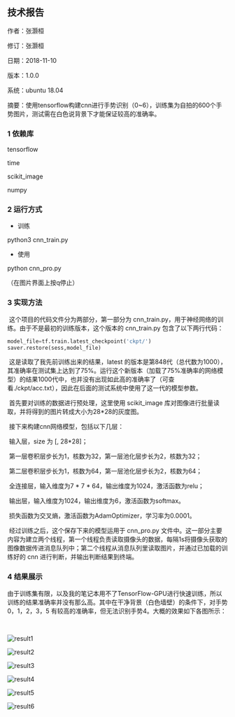 ## 技术报告

作者：张灏桓

修订：张灏桓

日期：2018-11-10

版本：1.0.0

系统：ubuntu 18.04

摘要：使用tensorflow构建cnn进行手势识别（0~6），训练集为自拍的600个手势图片，测试需在白色说背景下才能保证较高的准确率。



### 1 依赖库

tensorflow

time

scikit_image

numpy



### 2 运行方式

- 训练

python3 cnn_train.py

- 使用

python cnn_pro.py

（在图片界面上按q停止）



### 3 实现方法

​	这个项目的代码文件分为两部分，第一部分为 cnn_train.py，用于神经网络的训练。由于不是最初的训练版本，这个版本的 cnn_train.py  包含了以下两行代码：

```python
model_file=tf.train.latest_checkpoint('ckpt/')
saver.restore(sess,model_file)
```

​	这是读取了我先前训练出来的结果，latest 的版本是第848代（总代数为1000），其准确率在测试集上达到了75%。运行这个新版本（加载了75%准确率的网络模型）的结果1000代中，也并没有出现如此高的准确率了（可查看./ckpt/acc.txt），因此在后面的测试系统中使用了这一代的模型参数。

​	首先要对训练的数据进行预处理，这里使用 scikit_image 库对图像进行批量读取，并将得到的图片转成大小为28*28的灰度图。

​	接下来构建cnn网络模型，包括以下几层：

​	输入层，size 为 [, 28*28]；

​	第一层卷积层步长为1，核数为32，第一层池化层步长为2，核数为32；

​	第二层卷积层步长为1，核数为64，第一层池化层步长为2，核数为64；

​	全连接层，输入维度为7 * 7 * 64，输出维度为1024，激活函数为relu；

​	输出层，输入维度为1024，输出维度为6，激活函数为softmax。

​	损失函数为交叉熵，激活函数为AdamOptimizer，学习率为0.0001。

​	经过训练之后，这个保存下来的模型运用于  cnn_pro.py 文件中。这一部分主要内容为建立两个线程，第一个线程负责读取摄像头的数据，每隔1s将摄像头获取的图像数据传进消息队列中；第二个线程从消息队列里读取图片，并通过已加载的训练好的 cnn 进行判断，并输出判断结果到终端。



### 4 结果展示

​	由于训练集有限，以及我的笔记本用不了TensorFlow-GPU进行快速训练，所以训练的结果准确率并没有那么高。其中在干净背景（白色墙壁）的条件下，对手势 0，1，2，3，5 有较高的准确率，但无法识别手势4。大概的效果如下各图所示：

​	

![result1](/home/zhh/桌面/tutorial_2018/task_submit/zhanghh_张灏桓/project/3/result1.png)

![result2](/home/zhh/桌面/tutorial_2018/task_submit/zhanghh_张灏桓/project/3/result2.png)

![result3](/home/zhh/桌面/tutorial_2018/task_submit/zhanghh_张灏桓/project/3/result3.png)

![result4](/home/zhh/桌面/tutorial_2018/task_submit/zhanghh_张灏桓/project/3/result4.png)

![result5](/home/zhh/桌面/tutorial_2018/task_submit/zhanghh_张灏桓/project/3/result5.png)

![result6](/home/zhh/桌面/tutorial_2018/task_submit/zhanghh_张灏桓/project/3/result6.png)